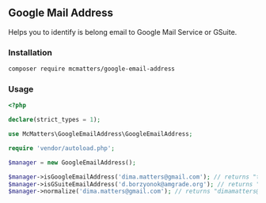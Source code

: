 ## Google Mail Address
Helps you to identify is belong email to Google Mail Service or GSuite. 

### Installation

```bash
composer require mcmatters/google-email-address
```

### Usage

```php
<?php

declare(strict_types = 1);

use McMatters\GoogleEmailAddress\GoogleEmailAddress;

require 'vendor/autoload.php';

$manager = new GoogleEmailAddress();

$manager->isGoogleEmailAddress('dima.matters@gmail.com'); // returns "true"
$manager->isGSuiteEmailAddress('d.borzyonok@amgrade.org'); // returns "true"
$manager->normalize('dima.matters@gmail.com'); // returns "dimamatters@gmail.com"
```
